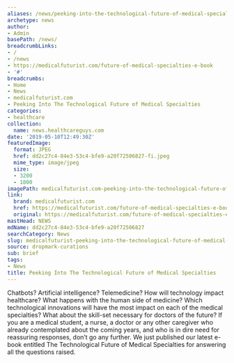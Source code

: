 ```yaml
---
aliases: /news/peeking-into-the-technological-future-of-medical-specialties
archetype: news
author:
- Admin
basePath: /news/
breadcrumbLinks:
- /
- /news
- https://medicalfuturist.com/future-of-medical-specialties-e-book
- '#'
breadcrumbs:
- Home
- News
- medicalfuturist.com
- Peeking Into The Technological Future of Medical Specialties
categories:
- healthcare
collection:
  name: news.healthcareguys.com
date: '2019-05-10T12:49:30Z'
featuredImage:
  format: JPEG
  href: dd2c27c4-84e3-53c4-bfe9-a20f72506827-fi.jpeg
  mime_type: image/jpeg
  size:
  - 3200
  - 1800
imagePath: medicalfuturist.com-peeking-into-the-technological-future-of-medical-specialties
link:
  brand: medicalfuturist.com
  href: https://medicalfuturist.com/future-of-medical-specialties-e-book
  original: https://medicalfuturist.com/future-of-medical-specialties-e-book
mastHead: NEWS
mdName: dd2c27c4-84e3-53c4-bfe9-a20f72506827
searchCategory: News
slug: medicalfuturist-peeking-into-the-technological-future-of-medical-specialties
source: dropmark-curations
sub: brief
tags:
- News
title: Peeking Into The Technological Future of Medical Specialties
---
```


Chatbots? Artificial intelligence? Telemedicine? How will technology impact healthcare? What happens with the human side of medicine? Which technological innovations will have the most impact on each of the medical specialties? What about the skill-set necessary for doctors of the future? If you are a medical student, a nurse, a doctor or any other caregiver who already contemplated about the coming years, and who is in dire need for reassuring responses, don’t go any further. We just published our latest e-book entitled The Technological Future of Medical Specialties for answering all the questions raised.